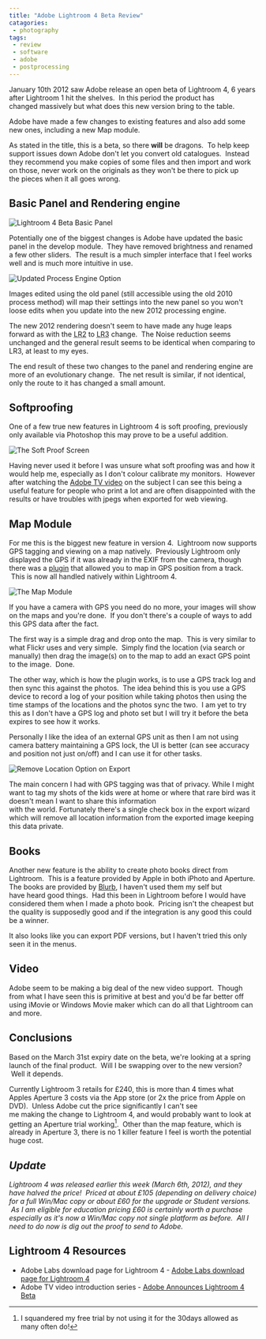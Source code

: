 ```yaml
---
title: "Adobe Lightroom 4 Beta Review"
catagories:
 - photography
tags:
 - review
 - software
 - adobe
 - postprocessing
---
```

January 10th 2012 saw Adobe release an open beta of Lightroom 4, 6 years after Lightroom 1 hit the shelves.  In this period the product has changed massively but what does this new version bring to the table.

Adobe have made a few changes to existing features and also add some new ones, including a new Map module.

As stated in the title, this is a beta, so there **will** be dragons.  To help keep support issues down Adobe don't let you convert old catalogues.  Instead they recommend you make copies of some files and then import and work on those, never work on the originals as they won't be there to pick up the pieces when it all goes wrong.

<!-- more -->

## Basic Panel and Rendering engine

<img class="padded center"
		alt="Lightroom 4 Beta Basic Panel"
		src="/images/2012-01-11-adobe-lightroom-4-beta-review/Screen-shot-2012-01-11-at-21.38.46.png" />

Potentially one of the biggest changes is Adobe have updated the basic panel in the develop module.  They have removed brightness and renamed a few other sliders.  The result is a much simpler interface that I feel works well and is much more intuitive in use.

<img class="padded center"
		alt="Updated Process Engine Option"
		src="/images/2012-01-11-adobe-lightroom-4-beta-review/Screen-shot-2012-01-11-at-21.41.43.png" />

Images edited using the old panel (still accessible using the old 2010 process method) will map their settings into the new panel so you won't loose edits when you update into the new 2012 processing engine.

The new 2012 rendering doesn't seem to have made any huge leaps forward as with the <abbr title="Lightroom 2">LR2</abbr> to <abbr title="Lightroom 3">LR3</abbr> change.  The Noise reduction seems unchanged and the general result seems to be identical when comparing to LR3, at least to my eyes.

The end result of these two changes to the panel and rendering engine are more of an evolutionary change.  The net result is similar, if not identical, only the route to it has changed a small amount.

## Softproofing

One of a few true new features in Lightroom 4 is soft proofing, previously only available via Photoshop this may prove to be a useful addition.

<img class="padded center"
		alt="The Soft Proof Screen"
		src="/images/2012-01-11-adobe-lightroom-4-beta-review/Screen-shot-2012-01-11-at-21.46.46.png" />

Having never used it before I was unsure what soft proofing was and how it would help me, especially as I don't colour calibrate my monitors.  However after watching the [Adobe TV video][adobeSoftProof] on the subject I can see this being a useful feature for people who print a lot and are often disappointed with the results or have troubles with jpegs when exported for web viewing.

## Map Module

For me this is the biggest new feature in version 4.  Lightroom now supports GPS tagging and viewing on a map natively.  Previously Lightroom only displayed the GPS if it was already in the EXIF from the camera, though there was a [plugin][friedlGps] that allowed you to map in GPS position from a track.  This is now all handled natively within Lightroom 4.

<img class="padded center"
		alt="The Map Module"
		src="/images/2012-01-11-adobe-lightroom-4-beta-review/Screen-shot-2012-01-11-at-21.48.35.png" />

If you have a camera with GPS you need do no more, your images will show on the maps and you're done.  If you don't there's a couple of ways to add this GPS data after the fact.

The first way is a simple drag and drop onto the map.  This is very similar to what Flickr uses and very simple.  Simply find the location (via search or manually) then drag the image(s) on to the map to add an exact GPS point to the image.  Done.

The other way, which is how the plugin works, is to use a GPS track log and then sync this against the photos.  The idea behind this is you use a GPS device to record a log of your position while taking photos then using the time stamps of the locations and the photos sync the two.  I am yet to try this as I don't have a GPS log and photo set but I will try it before the beta expires to see how it works.

Personally I like the idea of an external GPS unit as then I am not using camera battery maintaining a GPS lock, the UI is better (can see accuracy and position not just on/off) and I can use it for other tasks.

<img class="padded center"
		alt="Remove Location Option on Export"
		src="/images/2012-01-11-adobe-lightroom-4-beta-review/Screen-shot-2012-01-11-at-21.54.06.png" />

The main concern I had with GPS tagging was that of privacy. While I might want to tag my shots of the kids were at home or where that rare bird was it doesn't mean I want to share this information with the world. Fortunately there's a single check box in the export wizard which will remove all location information from the exported image keeping this data private.

## Books

Another new feature is the ability to create photo books direct from Lightroom.  This is a feature provided by Apple in both iPhoto and Aperture. The books are provided by [Blurb][lr4blurb], I haven't used them my self but have heard good things.  Had this been in Lightroom before I would have considered them when I made a photo book.  Pricing isn't the cheapest but the quality is supposedly good and if the integration is any good this could be a winner.

It also looks like you can export PDF versions, but I haven't tried this only seen it in the menus.

## Video

Adobe seem to be making a big deal of the new video support.  Though from what I have seen this is primitive at best and you'd be far better off using iMovie or Windows Movie maker which can do all that Lightroom can and more.

## Conclusions

Based on the March 31st expiry date on the beta, we're looking at a spring launch of the final product.  Will I be swapping over to the new version?  Well it depends.

Currently Lightroom 3 retails for £240, this is more than 4 times what Apples Aperture 3 costs via the App store (or 2x the price from Apple on DVD).  Unless Adobe cut the price significantly I can't see me making the change to Lightroom 4, and would probably want to look at getting an Aperture trial working[^lr4fn1].  Other than the map feature, which is already in Aperture 3, there is no 1 killer feature I feel is worth the potential huge cost.

## *Update*

*Lightroom 4 was released earlier this week (March 6th, 2012), and they have halved the price!  Priced at about £105 (depending on delivery choice) for a full Win/Mac copy or about £60 for the upgrade or Student versions.  As I am eligible for education pricing £60 is certainly worth a purchase especially as it's now a Win/Mac copy not single platform as before.  All I need to do now is dig out the proof to send to Adobe.*

## Lightroom 4 Resources

 * Adobe Labs download page for Lightroom 4 - [Adobe Labs download page for Lightroom 4][adobeLr4]
 * Adobe TV video introduction series - [Adobe Announces Lightroom 4 Beta][adobelr4blog]

[^lr4fn1]: I squandered my free trial by not using it for the 30days allowed as many often do!

[adobeLr4]: http://labs.adobe.com/technologies/lightroom4/
[adobelr4blog]: http://blogs.adobe.com/jkost/2012/01/4267.html
[lr4blurb]: http://www.blurb.com/lightroom
[friedlGps]:http://regex.info/blog/lightroom-goodies/gps
[adobeSoftProof]: http://tv.adobe.com/watch/whats-new-in-lightroom-4-beta/soft-proofing-and-dng-enhancements/
